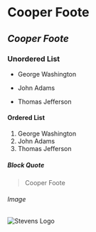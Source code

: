 # **Cooper Foote**
## *Cooper Foote*
### Unordered List
- George Washington
* John Adams
+ Thomas Jefferson
#### Ordered List
1. George Washington
1. John Adams
1. Thomas Jefferson

##### Block Quote
> Cooper Foote
###### Image
![Stevens Logo](https://www.google.com/url?sa=i&url=https%3A%2F%2Fwww.facebook.com%2FStevens1870%2F&psig=AOvVaw2dAIx8pEb77JyRhfTd26oB&ust=1706028223233000&source=images&cd=vfe&ved=0CBMQjRxqFwoTCPC45sO48YMDFQAAAAAdAAAAABAE)
